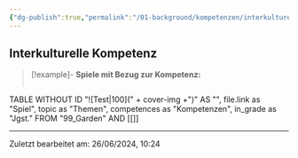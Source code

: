 ```yaml
---
{"dg-publish":true,"permalink":"/01-background/kompetenzen/interkulturelle-kompetenz/","tags":["competence"],"noteIcon":"1"}
---
```


## Interkulturelle Kompetenz


>[!example]- **Spiele mit Bezug zur Kompetenz:**
>```dataview
TABLE WITHOUT ID "![Test|100](" + cover-img +")" AS "", file.link as "Spiel",  topic as "Themen", competences as "Kompetenzen", in_grade as "Jgst."
FROM "99_Garden" AND [[]]



---
Zuletzt bearbeitet am: 26/06/2024, 10:24